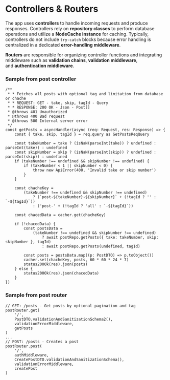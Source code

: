 # Controllers & Routers

The app uses **controllers** to handle incoming requests and produce responses. Controllers rely on **repository classes** to perform database operations and utilize a **NodeCache instance** for caching. Typically, controllers do not include `try-catch` blocks because error handling is centralized in a dedicated **error-handling middleware**.

**Routers** are responsible for organizing controller functions and integrating middleware such as **validation chains**, **validation middleware**, and **authentication middleware**.

### Sample from post controller

```tsx
/**
 * * Fetches all posts with optional tag and limitation from database or chache
 * * REQUEST: GET - take, skip, tagId - Query
 * * RESPONSE: 200 OK - Json - Post[]
 * @throws 401 Unauthorized
 * @throws 400 Bad request
 * @throws 500 Internal server error
 */
const getPosts = asyncHandler(async (req: Request, res: Response) => {
    const { take, skip, tagId } = req.query as GetPostsReqQuery

    const takeNumber = take ? (isNaN(parseInt(take)) ? undefined : parseInt(take)) : undefined
    const skipNumber = skip ? (isNaN(parseInt(skip)) ? undefined : parseInt(skip)) : undefined
    if (takeNumber !== undefined && skipNumber !== undefined) {
        if (takeNumber < 1 || skipNumber < 0) {
            throw new ApiError(400, 'Invalid take or skip number')
        }
    }
    
    const chacheKey =
        (takeNumber !== undefined && skipNumber !== undefined)
            ? (`post-${takeNumber}-${skipNumber}` + (!tagId ? '' : `-${tagId}`))
            : ('post-' + (!tagId ? 'all' : `-${tagId}`))
    
    const chacedData = cacher.get(chacheKey)

    if (!chacedData) {
        const postsData =
            (takeNumber !== undefined && skipNumber !== undefined)
                ? await postRepo.getPosts({ take: takeNumber, skip: skipNumber }, tagId)
                : await postRepo.getPosts(undefined, tagId)
                
        const posts = postsData.map((p: PostDTO) => p.toObject())
        cacher.set(chacheKey, posts, 60 * 60 * 24 * 7)
        status200Ok(res).json(posts)
    } else {
        status200Ok(res).json(chacedData)
    }
})
```

### Sample from post router

```tsx
// GET: /posts - Get posts by optional pagination and tag
postRouter.get(
    '/',
    PostDTO.validationAndSanitizationSchema2(),
    validationErrorMiddleware,
    getPosts
)
...
// POST: /posts - Creates a post
postRouter.post(
    '/',
    authMiddleware,
    CreatePostDTO.validationAndSanitizationSchema(),
    validationErrorMiddleware,
    createPost
)
```